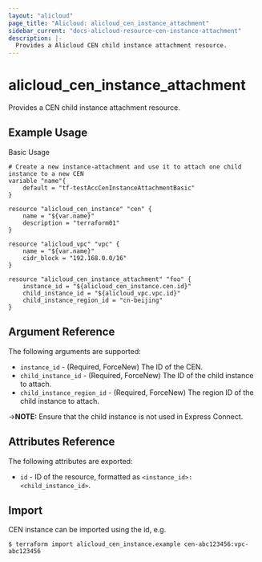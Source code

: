 ```yaml
---
layout: "alicloud"
page_title: "Alicloud: alicloud_cen_instance_attachment"
sidebar_current: "docs-alicloud-resource-cen-instance-attachment"
description: |-
  Provides a Alicloud CEN child instance attachment resource.
---
```


# alicloud\_cen_instance_attachment

Provides a CEN child instance attachment resource.

## Example Usage

Basic Usage

```
# Create a new instance-attachment and use it to attach one child instance to a new CEN
variable "name"{
	default = "tf-testAccCenInstanceAttachmentBasic"
}

resource "alicloud_cen_instance" "cen" {
	name = "${var.name}"
	description = "terraform01"
}

resource "alicloud_vpc" "vpc" {
	name = "${var.name}"
	cidr_block = "192.168.0.0/16"
}

resource "alicloud_cen_instance_attachment" "foo" {
    instance_id = "${alicloud_cen_instance.cen.id}"
	child_instance_id = "${alicloud_vpc.vpc.id}"
	child_instance_region_id = "cn-beijing"
}
```
## Argument Reference

The following arguments are supported:

* `instance_id` - (Required, ForceNew) The ID of the CEN.
* `child_instance_id` - (Required, ForceNew) The ID of the child instance to attach.
* `child_instance_region_id` - (Required, ForceNew) The region ID of the child instance to attach.

->**NOTE:** Ensure that the child instance is not used in Express Connect.

## Attributes Reference

The following attributes are exported:

- `id` - ID of the resource, formatted as `<instance_id>:<child_instance_id>`.

## Import

CEN instance can be imported using the id, e.g.

```
$ terraform import alicloud_cen_instance.example cen-abc123456:vpc-abc123456
```